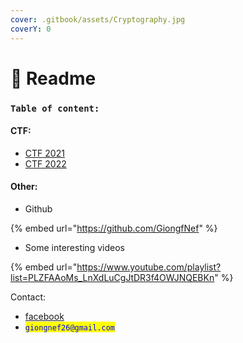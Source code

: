 ```yaml
---
cover: .gitbook/assets/Cryptography.jpg
coverY: 0
---
```


# 📧 Readme

### `Table of content:`

#### CTF:

* [CTF 2021](https://giongfnef.gitbook.io/ctf-2021/)
* [CTF 2022](SUMMARY.md)

#### Other:

* Github

{% embed url="https://github.com/GiongfNef" %}

* Some interesting videos

{% embed url="https://www.youtube.com/playlist?list=PLZFAAoMs_LnXdLuCgJtDR3f4OWJNQEBKn" %}

Contact:

* [facebook](https://www.facebook.com/rong.truong.372)
* <mark style="color:blue;">`giongnef26@gmail.com`</mark>
